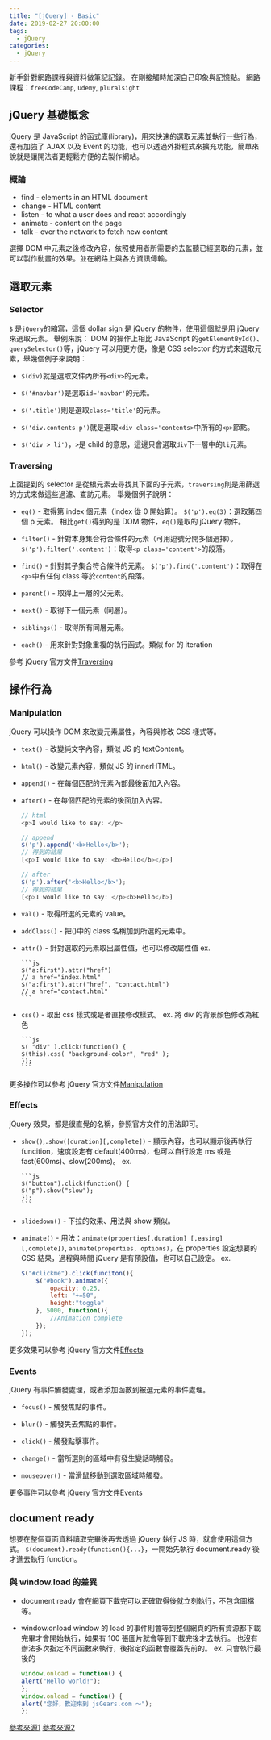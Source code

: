 ```yaml
---
title: "[jQuery] - Basic"
date: 2019-02-27 20:00:00
tags:
  - jQuery
categories:
  - jQuery
---
```


新手針對網路課程與資料做筆記記錄。
在剛接觸時加深自己印象與記憶點。
網路課程：`freeCodeCamp`, `Udemy`, `pluralsight`

## jQuery 基礎概念

jQuery 是 JavaScript 的函式庫(library)，用來快速的選取元素並執行一些行為，還有加強了 AJAX 以及 Event 的功能，也可以透過外掛程式來擴充功能，簡單來說就是讓開法者更輕鬆方便的去製作網站。

### 概論

- find - elements in an HTML document
- change - HTML content
- listen - to what a user does and react accordingly
- animate - content on the page
- talk - over the network to fetch new content

選擇 DOM 中元素之後修改內容，依照使用者所需要的去監聽已經選取的元素，並可以製作動畫的效果。並在網路上與各方資訊傳輸。

## 選取元素

### Selector

`$` 是`jQuery`的縮寫，這個 dollar sign 是 jQuery 的物件，使用這個就是用 jQuery 來選取元素。
舉例來說：
DOM 的操作上相比 JavaScript 的`getElementById()`、`querySelector()`等，jQuery 可以用更方便，像是 CSS selector 的方式來選取元素，舉幾個例子來說明：

- `$(div)`就是選取文件內所有`<div>`的元素。

- `$('#navbar')`是選取`id='navbar'`的元素。

- `$('.title')`則是選取`class='title'`的元素。

- `$('div.contents p')`就是選取`<div class='contents>`中所有的`<p>`節點。

- `$('div > li')`，`>`是 child 的意思，這邊只會選取`div`下一層中的`li`元素。

### Traversing

上面提到的 selector 是從根元素去尋找其下面的子元素，`traversing`則是用篩選的方式來做這些過濾、查訪元素。
舉幾個例子說明：

- `eq()` - 取得第 index 個元素（index 從 0 開始算）。
  `$('p').eq(3)`：選取第四個 p 元素。
  相比`get()`得到的是 DOM 物件，`eq()`是取的 jQuery 物件。

- `filter()` - 針對本身集合符合條件的元素（可用逗號分開多個選擇）。
  `$('p').filter('.content')`：取得`<p class='content'>`的段落。

- `find()` - 針對其子集合符合條件的元素。
  `$('p').find('.content')`：取得在`<p>`中有任何 class 等於`content`的段落。

- `parent()` - 取得上一層的父元素。

- `next()` - 取得下一個元素（同層）。

- `siblings()` - 取得所有同層元素。

- `each()` - 用來針對對象重複的執行函式。類似 for 的 iteration

參考 jQuery 官方文件[Traversing](https://api.jquery.com/category/traversing/)

## 操作行為

### Manipulation

jQuery 可以操作 DOM 來改變元素屬性，內容與修改 CSS 樣式等。

- `text()` - 改變純文字內容，類似 JS 的 textContent。

- `html()` - 改變元素內容，類似 JS 的 innerHTML。

- `append()` - 在每個匹配的元素內部最後面加入內容。

- `after()` - 在每個匹配的元素的後面加入內容。

  ```js
  // html
  <p>I would like to say: </p>

  // append
  $('p').append('<b>Hello</b>');
  // 得到的結果
  [<p>I would like to say: <b>Hello</b></p>]

  // after
  $('p').after('<b>Hello</b>');
  // 得到的結果
  [<p>I would like to say: </p><b>Hello</b>]
  ```

- `val()` - 取得所選的元素的 value。

- `addClass()` - 把()中的 class 名稱加到所選的元素中。

- `attr()` - 針對選取的元素取出屬性值，也可以修改屬性值
  ex.

      ```js
      $("a:first").attr("href")
      // a href="index.html"
      $("a:first").attr("href", "contact.html")
      // a href="contact.html"
      ```

- `css()` - 取出 css 樣式或是者直接修改樣式。
  ex. 將 div 的背景顏色修改為紅色

      ```js
      $( "div" ).click(function() {
      $(this).css( "background-color", "red" );
      });
      ```

更多操作可以參考 jQuery 官方文件[Manipulation](https://api.jquery.com/category/manipulation/)

### Effects

jQuery 效果，都是很直覺的名稱，參照官方文件的用法即可。

- `show()`,`.show([duration][,complete])` - 顯示內容，也可以顯示後再執行 funcition，速度設定有 default(400ms)，也可以自行設定 ms 或是 fast(600ms)、slow(200ms)。
  ex.

      ```js
      $("button").click(function() {
      $("p").show("slow");
      });
      ```

- `slidedown()` - 下拉的效果、用法與 show 類似。

- `animate()` - 用法：`animate(properties[,duration] [,easing] [,complete])`, `animate(properties, options)`，在 properties 設定想要的 CSS 結果，過程與時間 jQuery 是有預設值，也可以自己設定。
  ex.

  ```js
  $("#clickme").click(funciton(){
      $("#book").animate({
          opacity: 0.25,
          left: "+=50",
          height:"toggle"
      }, 5000, function(){
          //Animation complete
      });
  });
  ```

更多效果可以參考 jQuery 官方文件[Effects](https://api.jquery.com/category/effects/)

### Events

jQuery 有事件觸發處理，或者添加函數到被選元素的事件處理。

- `focus()` - 觸發焦點的事件。

- `blur()` - 觸發失去焦點的事件。

- `click()` - 觸發點擊事件。

- `change()` - 當所選則的區域中有發生變話時觸發。

- `mouseover()` - 當滑鼠移動到選取區域時觸發。

更多事件可以參考 jQuery 官方文件[Events](http://api.jquery.com/category/events/)

## document ready

想要在整個頁面資料讀取完畢後再去透過 jQuery 執行 JS 時，就會使用這個方式。
`$(document).ready(function(){...}`，一開始先執行 document.ready 後才進去執行 function。

### 與 window.load 的差異

- document ready
  會在網頁下載完可以正確取得後就立刻執行，不包含圖檔等。
- window.onload
  window 的 load 的事件則會等到整個網頁的所有資源都下載完畢才會開始執行，如果有 100 張圖片就會等到下載完後才去執行。
  也沒有辦法多次指定不同函數來執行，後指定的函數會覆蓋先前的。
    ex. 只會執行最後的

    ```js
    window.onload = function() {
    alert("Hello world!");
    };
    window.onload = function() {
    alert("您好，歡迎來到 jsGears.com ～");
    };
    ```

[參考來源1](http://jsgears.com/thread-63-1-1.html)
[參考來源2](https://blog.miniasp.com/post/2010/07/24/jQuery-ready-vs-load-vs-window-onload-event)